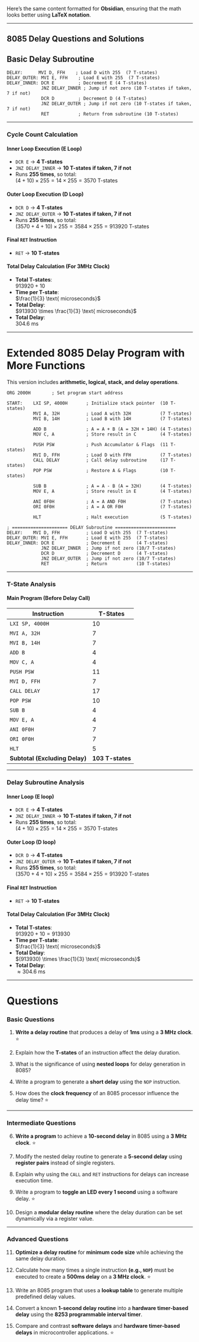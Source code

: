 Here’s the same content formatted for **Obsidian**, ensuring that the math looks better using **LaTeX notation**.

---

## **8085 Delay Questions and Solutions**


## **Basic Delay Subroutine**

```assembly
DELAY:      MVI D, FFH    ; Load D with 255  (7 T-states)
DELAY_OUTER: MVI E, FFH    ; Load E with 255  (7 T-states)
DELAY_INNER: DCR E         ; Decrement E (4 T-states)
             JNZ DELAY_INNER ; Jump if not zero (10 T-states if taken, 7 if not)
             DCR D         ; Decrement D (4 T-states)
             JNZ DELAY_OUTER ; Jump if not zero (10 T-states if taken, 7 if not)
             RET           ; Return from subroutine (10 T-states)
```

---

### **Cycle Count Calculation**

#### **Inner Loop Execution (E Loop)**

- `DCR E` → **4 T-states**
- `JNZ DELAY_INNER` → **10 T-states if taken, 7 if not**
- Runs **255 times**, so total:  
    $(4 + 10) \times 255 = 14 \times 255 = 3570 \text{ T-states}$

#### **Outer Loop Execution (D Loop)**

- `DCR D` → **4 T-states**
- `JNZ DELAY_OUTER` → **10 T-states if taken, 7 if not**
- Runs **255 times**, so total:  
    $(3570 + 4 + 10) \times 255 = 3584 \times 255 = 913920 \text{ T-states}$

#### **Final `RET` Instruction**

- `RET` → **10 T-states**

#### **Total Delay Calculation (For 3MHz Clock)**

- **Total T-states**:  
    $913920+10$
- **Time per T-state**:  
    $\frac{1}{3} \text{ microseconds}$
- **Total Delay**:  
    $913930 \times \frac{1}{3} \text{ microseconds}$
- **Total Delay**:  
    $304.6 \text{ ms}$

---

# **Extended 8085 Delay Program with More Functions**

This version includes **arithmetic, logical, stack, and delay operations**.

```assembly
ORG 2000H        ; Set program start address

START:    LXI SP, 4000H       ; Initialize stack pointer  (10 T-states)
          MVI A, 32H          ; Load A with 32H           (7 T-states)
          MVI B, 14H          ; Load B with 14H           (7 T-states)

          ADD B               ; A = A + B (A = 32H + 14H) (4 T-states)
          MOV C, A            ; Store result in C         (4 T-states)

          PUSH PSW            ; Push Accumulator & Flags  (11 T-states)
          MVI D, FFH          ; Load D with FFH           (7 T-states)
          CALL DELAY          ; Call delay subroutine     (17 T-states)
          POP PSW             ; Restore A & Flags         (10 T-states)

          SUB B               ; A = A - B (A = 32H)       (4 T-states)
          MOV E, A            ; Store result in E         (4 T-states)

          ANI 0F0H            ; A = A AND F0H             (7 T-states)
          ORI 0F0H            ; A = A OR F0H              (7 T-states)
          
          HLT                 ; Halt execution            (5 T-states)

; ===================== DELAY Subroutine =======================
DELAY:    MVI D, FFH          ; Load D with 255  (7 T-states)
DELAY_OUTER: MVI E, FFH       ; Load E with 255  (7 T-states)
DELAY_INNER: DCR E            ; Decrement E      (4 T-states)
             JNZ DELAY_INNER  ; Jump if not zero (10/7 T-states)
             DCR D            ; Decrement D      (4 T-states)
             JNZ DELAY_OUTER  ; Jump if not zero (10/7 T-states)
             RET              ; Return           (10 T-states)
```

---

### **T-State Analysis**

#### **Main Program (Before Delay Call)**

| Instruction                    | T-States         |
| ------------------------------ | ---------------- |
| `LXI SP, 4000H`                | 10               |
| `MVI A, 32H`                   | 7                |
| `MVI B, 14H`                   | 7                |
| `ADD B`                        | 4                |
| `MOV C, A`                     | 4                |
| `PUSH PSW`                     | 11               |
| `MVI D, FFH`                   | 7                |
| `CALL DELAY`                   | 17               |
| `POP PSW`                      | 10               |
| `SUB B`                        | 4                |
| `MOV E, A`                     | 4                |
| `ANI 0F0H`                     | 7                |
| `ORI 0F0H`                     | 7                |
| `HLT`                          | 5                |
| **Subtotal (Excluding Delay)** | **103 T-states** |

---

### **Delay Subroutine Analysis**

#### **Inner Loop (E loop)**

- `DCR E` → **4 T-states**
- `JNZ DELAY_INNER` → **10 T-states if taken, 7 if not**
- Runs **255 times**, so total:  
    $(4 + 10) \times 255 = 14 \times 255 = 3570 \text{ T-states}$

#### **Outer Loop (D loop)**

- `DCR D` → **4 T-states**
- `JNZ DELAY_OUTER` → **10 T-states if taken, 7 if not**
- Runs **255 times**, so total:  
    $(3570 + 4 + 10) \times 255 = 3584 \times 255 = 913920 \text{ T-states}$

#### **Final `RET` Instruction**

- `RET` → **10 T-states**

#### **Total Delay Calculation (For 3MHz Clock)**

- **Total T-states**:  
    $913920+10=913930$
- **Time per T-state**:  
    $\frac{1}{3} \text{ microseconds}$
- **Total Delay**:  
    $(913930) \times \frac{1}{3} \text{ microseconds}$
- **Total Delay**:  
    $≈304.6 \text{ ms}$

---

# Questions 

### **Basic Questions**

1. **Write a delay routine** that produces a delay of **1ms** using a **3 MHz clock**. ⭐
    
2. Explain how the **T-states** of an instruction affect the delay duration.
    
3. What is the significance of using **nested loops** for delay generation in 8085?
    
4. Write a program to generate a **short delay** using the `NOP` instruction.
    
5. How does the **clock frequency** of an 8085 processor influence the delay time? ⭐
    

---

### **Intermediate Questions**

6. **Write a program** to achieve a **10-second delay** in 8085 using a **3 MHz clock**. ⭐
    
7. Modify the nested delay routine to generate a **5-second delay** using **register pairs** instead of single registers.
    
8. Explain why using the `CALL` and `RET` instructions for delays can increase execution time.
    
9. Write a program to **toggle an LED every 1 second** using a software delay. ⭐
    
10. Design a **modular delay routine** where the delay duration can be set dynamically via a register value.
    

---

### **Advanced Questions**

11. **Optimize a delay routine** for **minimum code size** while achieving the same delay duration.
    
12. Calculate how many times a single instruction **(e.g., `NOP`)** must be executed to create a **500ms delay** on a **3 MHz clock**. ⭐
    
13. Write an 8085 program that uses a **lookup table** to generate multiple predefined delay values.
    
14. Convert a known **1-second delay routine** into a **hardware timer-based delay** using the **8253 programmable interval timer**.
    
15. Compare and contrast **software delays** and **hardware timer-based delays** in microcontroller applications. ⭐
